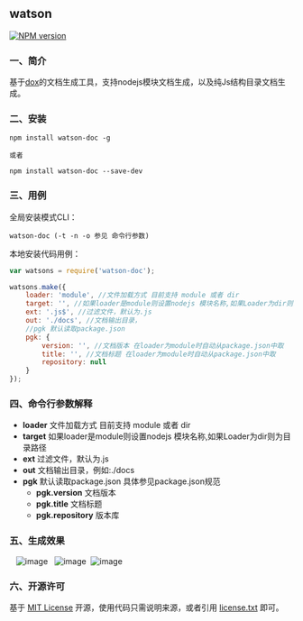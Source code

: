 ## watson

[![NPM version][npm-image]][npm-url]

### 一、简介

基于[dox](https://github.com/tj/dox)的文档生成工具，支持nodejs模块文档生成，以及纯Js结构目录文档生成。
### 二、安装

    npm install watson-doc -g

    或者

    npm install watson-doc --save-dev
    
     
### 三、用例

全局安装模式CLI：

    watson-doc (-t -n -o 参见 命令行参数)

本地安装代码用例：

```js
var watsons = require('watson-doc');

watsons.make({
    loader: 'module', //文件加载方式 目前支持 module 或者 dir
    target: '', //如果loader是module则设置nodejs 模块名称,如果Loader为dir则为目录路径
    ext: '.js$', //过滤文件，默认为.js
    out: './docs', //文档输出目录，
    //pgk 默认读取package.json
    pgk: {
        version: '', //文档版本 在loader为module时自动从package.json中取
        title: '', //文档标题 在loader为module时自动从package.json中取
        repository: null
    }
});
```

### 四、命令行参数解释

* **loader** 文件加载方式 目前支持 module 或者 dir
* **target** 如果loader是module则设置nodejs 模块名称,如果Loader为dir则为目录路径
* **ext**    过滤文件，默认为.js
* **out**    文档输出目录，例如:./docs
* **pgk**    默认读取package.json 具体参见package.json规范
    * **pgk.version** 文档版本
    * **pgk.title** 文档标题
    * **pgk.repository** 版本库

### 五、生成效果

    ![image](https://raw.githubusercontent.com/Beven91/watson-doc/master/screenshots/index.png)
    ![image](https://raw.githubusercontent.com/Beven91/watson-doc/master/screenshots/fun.png)
    ![image](https://raw.githubusercontent.com/Beven91/watson-doc/master/screenshots/source.png)
  

### 六、开源许可
基于 [MIT License](http://zh.wikipedia.org/wiki/MIT_License) 开源，使用代码只需说明来源，或者引用 [license.txt](https://github.com/sofish/typo.css/blob/master/license.txt) 即可。

[npm-url]: https://www.npmjs.com/package/react-native-on-web
[npm-image]: https://img.shields.io/npm/v/react-native-on-web.svg